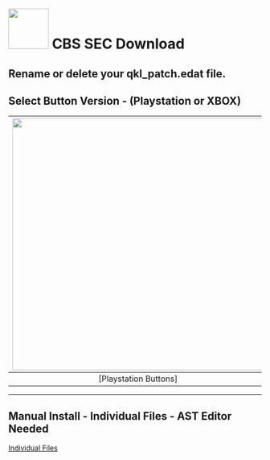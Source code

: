 # <img width="80" src="https://github.com/dylanhale/ScorebugMods/blob/main/assets/images/CBSSEC.png"> CBS SEC Download

## Rename or delete your qkl_patch.edat file.

## Select Button Version - (Playstation or XBOX)
| <img width="500" src="https://github.com/dylanhale/ScorebugMods/blob/main/assets/images/PlaystationC.png">  | <img width="500" src="https://github.com/dylanhale/ScorebugMods/blob/main/assets/images/XboxC.png">
|:---:|:---:|
| [Playstation Buttons] | [XBOX Buttons] |

---------
## Manual Install - Individual Files - AST Editor Needed
[Individual Files](https://www.mediafire.com/file/hnwnugk6b82d05y/CBSSEC-Individual.rar/file)
